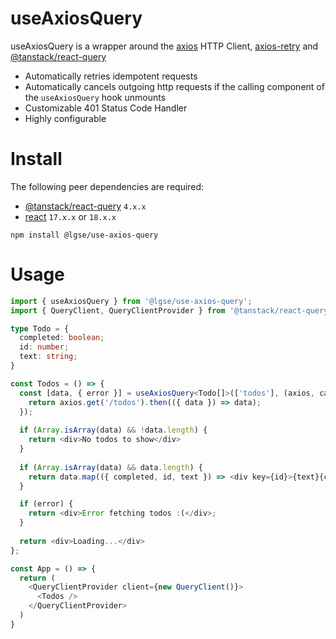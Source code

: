 # useAxiosQuery
useAxiosQuery is a wrapper around the [axios](https://github.com/axios/axios) HTTP Client, [axios-retry](https://github.com/softonic/axios-retry) and [@tanstack/react-query](https://github.com/TanStack/query)

- Automatically retries idempotent requests
- Automatically cancels outgoing http requests if the calling component of the `useAxiosQuery` hook unmounts
- Customizable 401 Status Code Handler
- Highly configurable

# Install
The following peer dependencies are required:
- [@tanstack/react-query](https://www.npmjs.com/package/@tanstack/react-query) `4.x.x`
- [react](https://www.npmjs.com/package/react) `17.x.x` or `18.x.x`

```
npm install @lgse/use-axios-query
```

# Usage

```typescript jsx
import { useAxiosQuery } from '@lgse/use-axios-query';
import { QueryClient, QueryClientProvider } from '@tanstack/react-query'

type Todo = {
  completed: boolean;
  id: number;
  text: string;
}

const Todos = () => {
  const [data, { error }] = useAxiosQuery<Todo[]>(['todos'], (axios, cancelRequest) => {
    return axios.get('/todos').then(({ data }) => data);
  });
  
  if (Array.isArray(data) && !data.length) {
    return <div>No todos to show</div>
  }
  
  if (Array.isArray(data) && data.length) {
    return data.map(({ completed, id, text }) => <div key={id}>{text}{completed ? ' - Done!' : ''}</div>;
  }

  if (error) {
    return <div>Error fetching todos :(</div>;
  }
  
  return <div>Loading...</div>
};

const App = () => {
  return (
    <QueryClientProvider client={new QueryClient()}>
      <Todos />
    </QueryClientProvider>
  )
}
```

